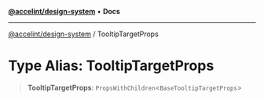 [**@accelint/design-system**](../README.md) • **Docs**

***

[@accelint/design-system](../README.md) / TooltipTargetProps

# Type Alias: TooltipTargetProps

> **TooltipTargetProps**: `PropsWithChildren`\<`BaseTooltipTargetProps`\>
